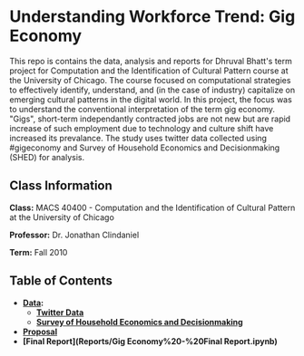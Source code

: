# Understanding Workforce Trend: Gig Economy

This repo is contains the data, analysis and reports for Dhruval Bhatt's term project for Computation and the Identification of Cultural Pattern course at the University of Chicago. The course focused on computational strategies to effectively identify, understand, and (in the case of industry) capitalize on emerging cultural patterns in the digital world. In this project, the focus was to understand the conventional interpretation of the term gig economy. "Gigs", short-term independantly contracted jobs are not new but are rapid increase of such employment due to technology and culture shift have increased its prevalance. The study uses twitter data collected using #gigeconomy and Survey of Household Economics and Decisionmaking (SHED) for analysis.

## Class Information

**Class:** MACS 40400 - Computation and the Identification of Cultural Pattern at the University of Chicago

**Professor:** Dr. Jonathan Clindaniel

**Term:** Fall 2010

## Table of Contents
  - **[Data](Data/):**
    - **[Twitter Data](Data/Twitter/)**
    - **[Survey of Household Economics and Decisionmaking](Data/SHED/)**
  - **[Proposal](response_files)**
  - **[Final Report](Reports/Gig Economy%20-%20Final Report.ipynb)**
